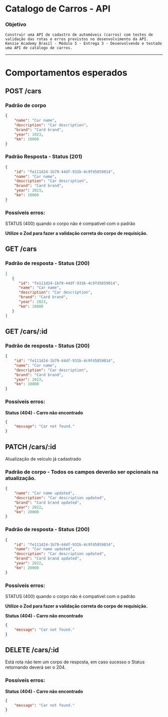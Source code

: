 # Catalogo de Carros - API
### Objetivo
`Construir uma API de cadastro de automóveis (carros) com testes de validação das rotas e erros previstos no desenvolvimento da API. `
`Kenzie Academy Brasil - Módulo 5 - Entrega 3 - Desenvolvendo e testado uma API de catálogo de carros.`
***

# Comportamentos esperados
## POST /cars
### Padrão de corpo
```json
{
    "name": "Car name",
    "description": "Car description",
    "brand": "Card brand",
    "year": 2023,
    "km": 10000
}
```
### Padrão Resposta - Status (201)
```json
{
    "id": "fe111d24-1b79-44df-931b-4c9fd5859014",
    "name": "Car name",
    "description": "Car description",
    "brand": "Card brand",
    "year": 2023,
    "km": 10000
}
```
### Possíveis erros:
STATUS (400) quando o corpo não é compatível com o padrão

**Utilize o Zod para fazer a validação correta do corpo de requisição.**

## GET /cars
### Padrão de resposta - Status (200)
```json
[
   {
      "id": "fe111d24-1b79-44df-931b-4c9fd5859014",
      "name": "Car name",
      "description": "Car description",
      "brand": "Card brand",
      "year": 2023,
      "km": 10000
   }
]
```
## GET /cars/:id
### Padrão de resposta - Status (200)
```json
{
    "id": "fe111d24-1b79-44df-931b-4c9fd5859014",
    "name": "Car name",
    "description": "Car description",
    "brand": "Card brand",
    "year": 2023,
    "km": 10000
}
```
### Possíveis erros:
**Status (404) - Carro não encontrado**
```json
{
    "message": "Car not found."
}
```
## PATCH /cars/:id
Atualização de veículo já cadastrado
### Padrão de corpo - Todos os campos deverão ser opcionais na atualização.
```json
{
    "name": "Car name updated",
    "description": "Car description updated",
    "brand": "Card brand updated",
    "year": 2022,
    "km": 20000
}
```
### Padrão de resposta - Status (200)
```json
{
    "id": "fe111d24-1b79-44df-931b-4c9fd5859014",
    "name": "Car name updated",
    "description": "Car description updated",
    "brand": "Card brand updated",
    "year": 2022,
    "km": 20000
}
```
### Possíveis erros:
STATUS (400) quando o corpo não é compatível com o padrão

**Utilize o Zod para fazer a validação correta do corpo de requisição.**

**Status (404) - Carro não encontrado**
```json
{
    "message": "Car not found."
}
```
## DELETE /cars/:id
Está rota não tem um corpo de resposta, em caso sucesso o Status retornando deverá ser o 204.

### Possíveis erros:
**Status (404) - Carro não encontrado**
```json
{
    "message": "Car not found."
}
```

